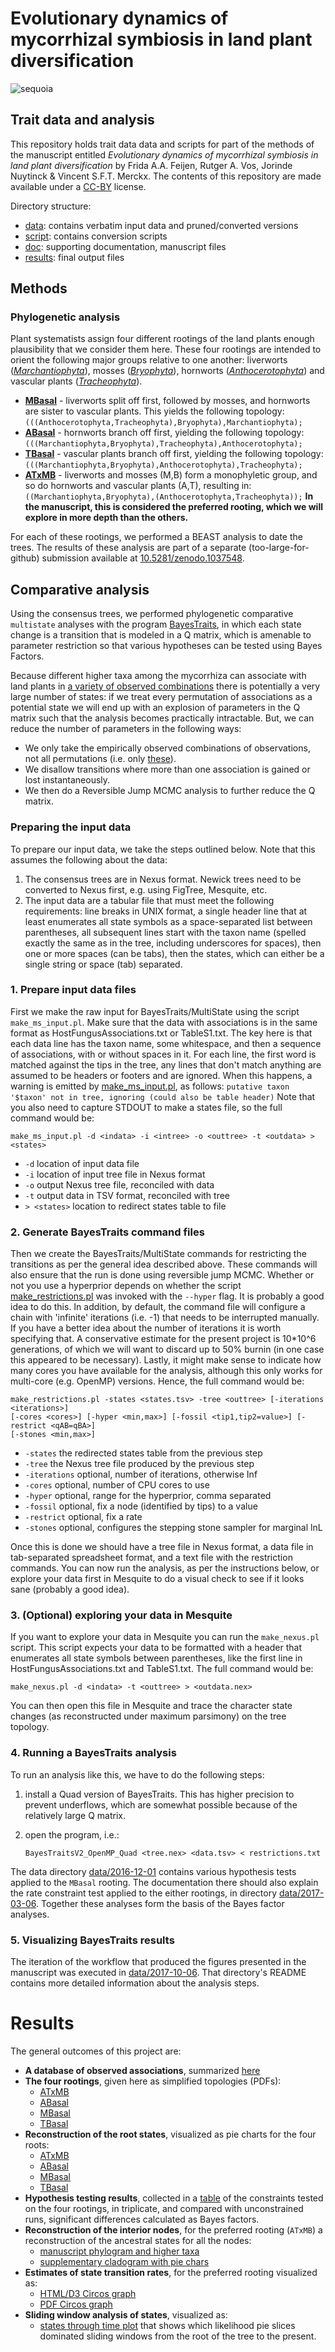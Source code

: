 Evolutionary dynamics of mycorrhizal symbiosis in land plant diversification
============================================================================
![sequoia](doc/sekvoja-1.gif)

Trait data and analysis
-----------------------
This repository holds trait data data and scripts for part of the methods of the 
manuscript entitled _Evolutionary dynamics of mycorrhizal symbiosis in land plant 
diversification_ by Frida A.A. Feijen, Rutger A. Vos, Jorinde Nuytinck & 
Vincent S.F.T. Merckx. The contents of this repository are made available under
a [CC-BY](https://creativecommons.org/licenses/by/4.0/) license.

Directory structure:

- [data](data): contains verbatim input data and pruned/converted versions
- [script](script): contains conversion scripts
- [doc](doc): supporting documentation, manuscript files
- [results](results): final output files

## Methods

### Phylogenetic analysis

Plant systematists assign four different rootings of the land plants enough plausibility
that we consider them here. These four rootings are intended to orient the following 
major groups relative to one another: 
liverworts ([_Marchantiophyta_](http://eol.org/pages/6864901/overview)), 
mosses ([_Bryophyta_](http://eol.org/pages/3768/overview)), 
hornworts ([_Anthocerotophyta_](http://eol.org/pages/3678/overview)) and 
vascular plants ([_Tracheophyta_](http://eol.org/pages/4077/overview)).

- [**MBasal**](results/MBasal/MBasal.pdf) - liverworts split off first, followed by mosses, 
  and hornworts are sister to vascular plants. This yields the following topology: 
  `(((Anthocerotophyta,Tracheophyta),Bryophyta),Marchantiophyta);`  
- [**ABasal**](results/ABasal/ABasal.pdf) - hornworts branch off first, yielding the 
  following topology: 
  `(((Marchantiophyta,Bryophyta),Tracheophyta),Anthocerotophyta);`
- [**TBasal**](results/TBasal/TBasal.pdf) - vascular plants branch off first, yielding 
  the following topology: 
  `(((Marchantiophyta,Bryophyta),Anthocerotophyta),Tracheophyta);`
- [**ATxMB**](results/TBasal/TBasal.pdf) - liverworts and mosses (M,B) form a monophyletic 
  group, and so do hornworts and vascular plants (A,T), resulting in: 
  `((Marchantiophyta,Bryophyta),(Anthocerotophyta,Tracheophyta));`
  **In the manuscript, this is considered the preferred rooting, which we will explore 
  in more depth than the others.**

For each of these rootings, we performed a BEAST analysis to date the trees. The results
of these analysis are part of a separate (too-large-for-github) submission available at
[10.5281/zenodo.1037548](http://doi.org/10.5281/zenodo.1037548).

## Comparative analysis

Using the consensus trees, we performed phylogenetic comparative `multistate` analyses 
with the program [BayesTraits](http://www.evolution.rdg.ac.uk/BayesTraits.html), in which 
each state change is a transition that is modeled in a Q matrix, which is amenable to 
parameter restriction so that various hypotheses can be tested using Bayes Factors.

Because different higher taxa among the mycorrhiza can associate with land plants in 
[a variety of observed combinations](results/legend.pdf) there is potentially a very 
large number of states: if we treat every permutation of associations as a potential 
state we will end up with an explosion of parameters in the Q matrix such that the 
analysis becomes practically intractable. But, we can reduce the number of parameters 
in the following ways:

- We only take the empirically observed combinations of observations, not all 
  permutations (i.e. only [these](results/legend.pdf)).
- We disallow transitions where more than one association is gained or lost 
  instantaneously.
- We then do a Reversible Jump MCMC analysis to further reduce the Q matrix.

### Preparing the input data

To prepare our input data, we take the steps outlined below. Note that this assumes the 
following about the data:

1. The consensus trees are in Nexus format. Newick trees need to be converted to Nexus 
   first, e.g. using FigTree, Mesquite, etc.
2. The input data are a tabular file that must meet the following requirements: line 
   breaks in UNIX format, a single header line that at least enumerates all state symbols
   as a space-separated list between parentheses, all subsequent lines start with the 
   taxon name (spelled exactly the same as in the tree, including underscores for spaces),
   then one or more spaces (can be tabs), then the states, which can either be a single
   string or space (tab) separated.

### 1. Prepare input data files

First we make the raw input for BayesTraits/MultiState using the script 
`make_ms_input.pl`. Make sure that the data with associations is in the same format as 
HostFungusAssociations.txt or TableS1.txt. The key here is that each data line has the 
taxon name, some whitespace, and then a sequence of associations, with or without 
spaces in it. For each line, the first word is matched against the tips in the tree, 
any lines that don't match anything are assumed to be headers or footers and are 
ignored. When this happens, a warning is emitted by 
[make_ms_input.pl](script/make_ms_input.pl), as follows:
`putative taxon '$taxon' not in tree, ignoring (could also be table header)`
Note that you also need to capture STDOUT to make a states file, so the full command
would be:

    make_ms_input.pl -d <indata> -i <intree> -o <outtree> -t <outdata> > <states>

- `-d` location of input data file
- `-i` location of input tree file in Nexus format
- `-o` output Nexus tree file, reconciled with data
- `-t` output data in TSV format, reconciled with tree
- `> <states>` location to redirect states table to file

### 2. Generate BayesTraits command files

Then we create the BayesTraits/MultiState commands for restricting the transitions as
per the general idea described above. These commands will also ensure that the run is
done using reversible jump MCMC. Whether or not you use a hyperprior depends on whether
the script [make_restrictions.pl](script/make_restrictions.pl) was invoked with the 
`--hyper` flag. It is probably a good idea to do this. In addition, by default, the 
command file will configure a chain with 'infinite' iterations (i.e. -1) that needs to 
be interrupted manually. If you have a better idea about the number of iterations it is 
worth specifying that. A conservative estimate for the present project is 10*10^6 
generations, of which we will want to discard up to 50% burnin (in one case this 
appeared to be necessary). Lastly, it might make sense to indicate how many cores you 
have available for the analysis, although this only works for multi-core (e.g. OpenMP) 
versions. Hence, the full command would be:

    make_restrictions.pl -states <states.tsv> -tree <outtree> [-iterations <iterations>] 
    [-cores <cores>] [-hyper <min,max>] [-fossil <tip1,tip2=value>] [-restrict <qAB=qBA>]
    [-stones <min,max>]

- `-states` the redirected states table from the previous step
- `-tree` the Nexus tree file produced by the previous step
- `-iterations` optional, number of iterations, otherwise Inf
- `-cores` optional, number of CPU cores to use
- `-hyper` optional, range for the hyperprior, comma separated
- `-fossil` optional, fix a node (identified by tips) to a value
- `-restrict` optional, fix a rate
- `-stones` optional, configures the stepping stone sampler for marginal lnL
   
Once this is done we should have a tree file in Nexus format, a data file in tab-separated
spreadsheet format, and a text file with the restriction commands. You can now run the
analysis, as per the instructions below, or explore your data first in Mesquite to do a
visual check to see if it looks sane (probably a good idea).

### 3. (Optional) exploring your data in Mesquite

If you want to explore your data in Mesquite you can run the `make_nexus.pl` script. 
This script expects your data to be formatted with a header that enumerates all state 
symbols between parentheses, like the first line in HostFungusAssociations.txt and 
TableS1.txt. The full command would be:

    make_nexus.pl -d <indata> -t <outtree> > <outdata.nex>

You can then open this file in Mesquite and trace the character state changes (as 
reconstructed under maximum parsimony) on the tree topology.

### 4. Running a BayesTraits analysis

To run an analysis like this, we have to do the following steps:

1. install a Quad version of BayesTraits. This has higher precision to prevent underflows,
   which are somewhat possible because of the relatively large Q matrix.
2. open the program, i.e.:

    `BayesTraitsV2_OpenMP_Quad <tree.nex> <data.tsv> < restrictions.txt`

The data directory [data/2016-12-01](data/2016-12-01) contains various hypothesis tests 
applied to the `MBasal` rooting. The documentation there should also explain the rate 
constraint test applied to the either rootings, in directory 
[data/2017-03-06](data/2017-03-06). Together these analyses form the basis of the Bayes
factor analyses.

### 5. Visualizing BayesTraits results

The iteration of the workflow that produced the figures presented in the manuscript
was executed in [data/2017-10-06](data/2017-10-06). That directory's README contains 
more detailed information about the analysis steps.

# Results

The general outcomes of this project are:

* **A database of observed associations**, summarized [here](results/legend.pdf)
* **The four rootings**, given here as simplified topologies (PDFs): 
  - [ATxMB](results/ATxMB/ATxMB.pdf)
  - [ABasal](results/ABasal/ABasal.pdf)  
  - [MBasal](results/MBasal/MBasal.pdf)
  - [TBasal](results/TBasal/TBasal.pdf)
* **Reconstruction of the root states**, visualized as pie charts for the four roots:
  - [ATxMB](results/ATxMB_pie_simple.pdf)  
  - [ABasal](results/ABasal_pie_simple.pdf)
  - [MBasal](results/MBasal_pie_simple.pdf)
  - [TBasal](results/TBasal_pie_simple.pdf)
* **Hypothesis testing results**, collected in a [table](results/RateConstraints.xlsx) 
  of the constraints tested on the four rootings, in triplicate, and compared with 
  unconstrained runs, significant differences calculated as Bayes factors.
* **Reconstruction of the interior nodes**, for the preferred rooting (`ATxMB`) a 
  reconstruction of the ancestral states for all the nodes: 
  - [manuscript phylogram and higher taxa](results/ATxMB/ATxMB_radial_ms.pdf)
  - [supplementary cladogram with pie chars](results/ATxMB/ATxMB_radial_supp.pdf)
* **Estimates of state transition rates**, for the preferred rooting visualized as:
  - [HTML/D3 Circos graph](results/Circos/d3.html)
  - [PDF Circos graph](results/Circos/d3.pdf)
* **Sliding window analysis of states**, visualized as:
  - [states through time plot](data/StatesThroughTime/StatesThroughTime-bin50.pdf) that
    shows which likelihood pie slices dominated sliding windows from the root of the tree
    to the present.

